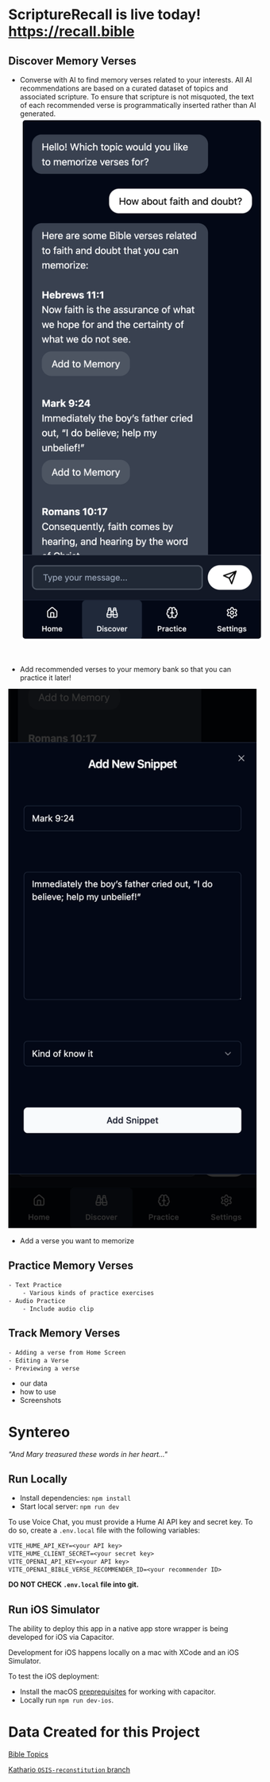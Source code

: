 # ScriptureRecall is live today!  https://recall.bible

## Discover Memory Verses
- Converse with AI to find memory verses related to your interests.  All AI recommendations are based on a curated dataset of topics and associated scripture.  To ensure that scripture is not misquoted, the text of each recommended verse is programmatically inserted rather than AI generated.
<kbd><img src="public/Screen Shot 2024-09-14 at 3.54.55 PM.png" alt="drawing" width="500" style="border: 5px solid white; border-radius: 10px;"/></kbd>


&nbsp;  

- Add recommended verses to your memory bank so that you can practice it later!
<img src="public/Screen Shot 2024-09-14 at 4.20.49 PM.png" alt="drawing" width="500"/>

- Add a verse you want to memorize




## Practice Memory Verses
    - Text Practice
        - Various kinds of practice exercises
    - Audio Practice
        - Include audio clip

## Track Memory Verses
    - Adding a verse from Home Screen
    - Editing a Verse
    - Previewing a verse

- our data
- how to use
- Screenshots


    

# Syntereo

_"And Mary treasured these words in her heart..."_

## Run Locally

- Install dependencies: `npm install`
- Start local server: `npm run dev`

To use Voice Chat, you must provide a Hume AI API key and secret key.
To do so, create a `.env.local` file with the following variables:

```
VITE_HUME_API_KEY=<your API key>
VITE_HUME_CLIENT_SECRET=<your secret key>
VITE_OPENAI_API_KEY=<your API key>
VITE_OPENAI_BIBLE_VERSE_RECOMMENDER_ID=<your recommender ID>
```

**DO NOT CHECK `.env.local` file into git.**

## Run iOS Simulator

The ability to deploy this app in a native app store wrapper is being developed for iOS via Capacitor.

Development for iOS happens locally on a mac with XCode and an iOS Simulator.

To test the iOS deployment:

- Install the macOS [preprequisites](https://capacitorjs.com/docs/getting-started/environment-setup) for working with capacitor.
- Locally run `npm run dev-ios`.

# Data Created for this Project

[Bible Topics](https://github.com/Clear-Bible/BibleTopics)

[Kathario `OSIS-reconstitution` branch](https://github.com/Clear-Bible/kathairo.py/tree/OSIS-reconstitution)